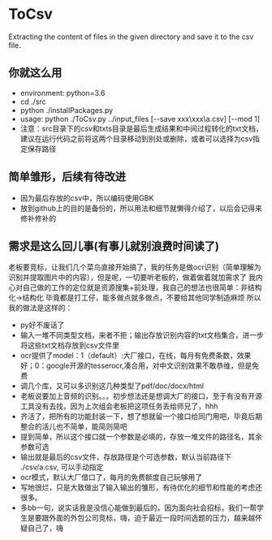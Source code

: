 # ToCsv
Extracting the content of files in the given directory and save it to the csv file.
## 你就这么用
- environment: python=3.6
- cd ./src
- python ./installPackages.py
- usage: python ./ToCsv.py ../input_files [--save xxx\xxx\a.csv] [--mod 1]
- 注意：src目录下的csv和txts目录是最后生成结果和中间过程转化的txt文档，建议在运行代码之前将这两个目录移动到别处或删除，或者可以选择为csv指定保存路径
## 简单雏形，后续有待改进
- 因为最后存放的csv中，所以编码使用GBK
- 放到github上的目的是备份的，所以用法和细节就懒得介绍了，以后会记得来修补修补的
## 需求是这么回儿事(有事儿就别浪费时间读了)
老板要竞标，让我们几个菜鸟直接开始搞了，我的任务是做ocr识别（简单理解为识别并提取图片中的内容），但是呢，一切要听老板的，做着做着就加需求了
我内心对自己做的工作的定位就是资源搜集+前处理，我自己的想法也很简单：非结构化->结构化
毕竟都是打工仔，能多做点就多做点，不要给其他同学制造麻烦
所以我的做法是这样的：
- py好不废话了
- 输入一堆不同类型文档，来者不拒；输出存放识别内容的txt文档集合，进一步将这些txt文档存放到csv文件里
- ocr提供了model：1（default）:大厂接口，在线，每月有免费条数，效果好；0：google开源的tesserocr,凑合用，对中文识别效果不敢恭维，但是免费
- 调几个库，又可以多识别这几种类型了pdf/doc/docx/html
- 老板说要加上音频的识别。。。初步想法还是想调大厂的接口，至于有没有开源工具没有去找，因为上次组会老板把这项任务丢给师兄了，hhh
- 齐活了，把所有的功能封装一下，想了想就留一个接口给同门用吧，毕竟后期整合的活儿也不简单，能简则简吧
- 提到简单，所以这个接口就一个参数是必填的，存放一堆文件的路径名，其余参数可选
- 输出就是最后的csv文件，存放路径是个可选参数，默认当前路径下 ./csv/a.csv, 可以手动指定
- ocr模式，默认大厂借口了，每月的免费额度自己玩够用了
- 写地很烂，只是大致做出了输入输出的雏形，有待优化的细节和性能的考虑还很多。
- 多bb一句，说实话我是没信心能做到最后的，因为面向社会招标，我们一帮学生是要跟外面的外包公司竞标，嗨，迫于最近一段时间选题的压力，越来越怀疑自己了，嗨

